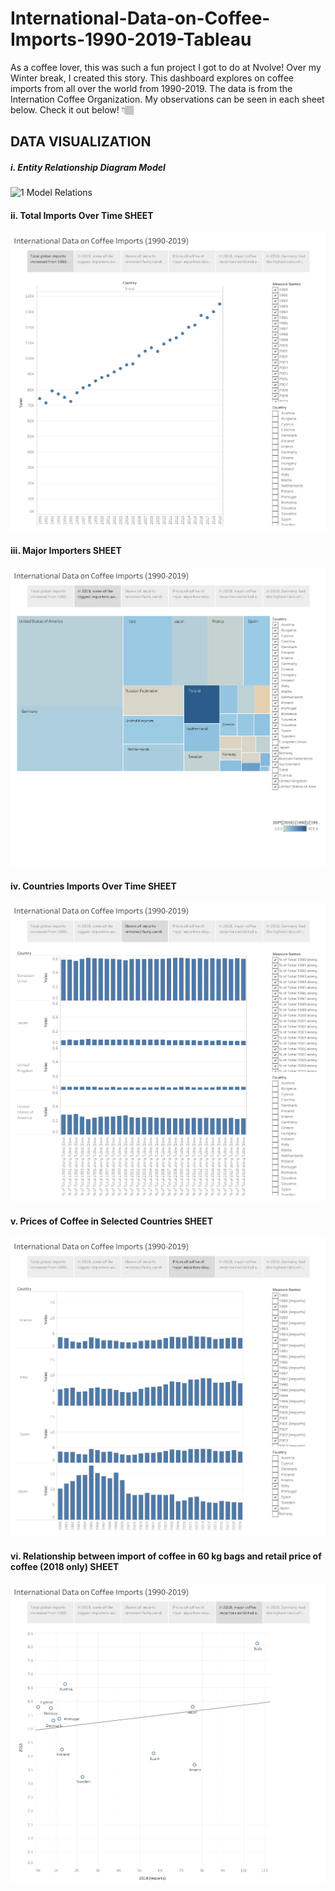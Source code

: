 # International-Data-on-Coffee-Imports-1990-2019-Tableau

As a coffee lover, this was such a fun project I got to do at Nvolve! Over my Winter break, I created this story. This dashboard explores on coffee imports  from all over the world from 1990-2019. The data is from the Internation Coffee Organization. My observations can be seen in each sheet below. Check it out below! 👇🏽

## DATA VISUALIZATION
##### i. Entity Relationship Diagram Model
![1  Model Relations](https://user-images.githubusercontent.com/45898995/119708373-e8bfb780-be7d-11eb-90b2-5da0afdedcce.PNG)

#### ii. Total Imports Over Time SHEET
![2  Sales Overview](https://github.com/annebezwada/International-Data-on-Coffee-Imports-1990-2019-Tableau/blob/main/Story%201.png)

#### iii. Major Importers SHEET
![3  Major Importers](https://github.com/annebezwada/International-Data-on-Coffee-Imports-1990-2019-Tableau/blob/main/Story%201%20(Sheet%202).png)

#### iv. Countries Imports Over Time SHEET
![4  Countries Imports Over Time](https://github.com/annebezwada/International-Data-on-Coffee-Imports-1990-2019-Tableau/blob/main/Story%201%20(Sheet%203).png)

#### v. Prices of Coffee in Selected Countries SHEET
![5  Prices of Coffee](https://github.com/annebezwada/International-Data-on-Coffee-Imports-1990-2019-Tableau/blob/main/Story%201%20(Sheet%204).png)

#### vi. Relationship between import of coffee in 60 kg bags and retail price of coffee (2018 only) SHEET
![6  Import Vs. Retail Price in 2018](https://github.com/annebezwada/International-Data-on-Coffee-Imports-1990-2019-Tableau/blob/main/Story%201%20(Sheet%205).png)

